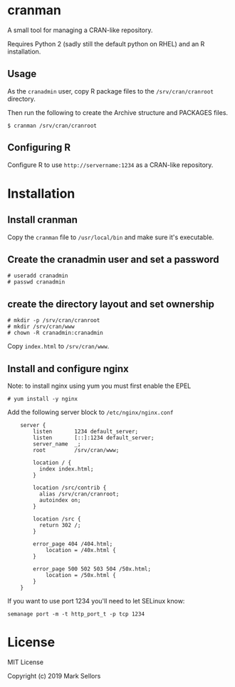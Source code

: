 # cranman

A small tool for managing a CRAN-like repository.

Requires Python 2 (sadly still the default python on RHEL) and an R installation.

## Usage

As the `cranadmin` user, copy R package files to the `/srv/cran/cranroot` directory.

Then run the following to create the Archive structure and PACKAGES files.

```
$ cranman /srv/cran/cranroot
```

## Configuring R

Configure R to use `http://servername:1234` as a CRAN-like repository.

# Installation

## Install cranman

Copy the `cranman` file to `/usr/local/bin` and make sure it's executable.

## Create the cranadmin user and set a password

```
# useradd cranadmin
# passwd cranadmin
```



## create the directory layout and set ownership

```
# mkdir -p /srv/cran/cranroot
# mkdir /srv/cran/www
# chown -R cranadmin:cranadmin
```

Copy `index.html` to `/srv/cran/www`.


## Install and configure nginx

Note: to install nginx using yum you must first enable the EPEL

```
# yum install -y nginx
```

Add the following server block to `/etc/nginx/nginx.conf`

```
    server {
        listen       1234 default_server;
        listen       [::]:1234 default_server;
        server_name  _;
        root         /srv/cran/www;

        location / {
          index index.html;
        }

        location /src/contrib {
          alias /srv/cran/cranroot;
          autoindex on;
        }

        location /src {
          return 302 /;
        }

        error_page 404 /404.html;
            location = /40x.html {
        }

        error_page 500 502 503 504 /50x.html;
            location = /50x.html {
        }
    }
```

If you want to use port 1234 you'll need to let SELinux know:

```
semanage port -m -t http_port_t -p tcp 1234
```

# License

MIT License

Copyright (c) 2019 Mark Sellors
